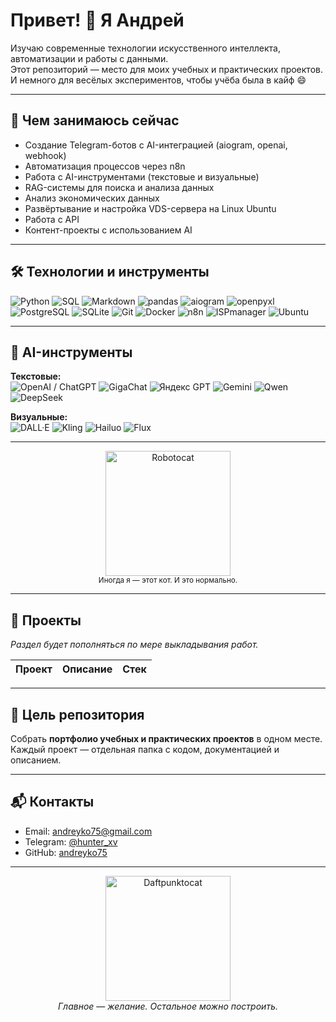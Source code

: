 

# Привет! 👋 Я Андрей

Изучаю современные технологии искусственного интеллекта, автоматизации и работы с данными.  
Этот репозиторий — место для моих учебных и практических проектов.  
И немного для весёлых экспериментов, чтобы учёба была в кайф 😄

---

## 🚀 Чем занимаюсь сейчас

- Создание Telegram-ботов с AI-интеграцией (aiogram, openai, webhook)
- Автоматизация процессов через n8n
- Работа с AI-инструментами (текстовые и визуальные)
- RAG-системы для поиска и анализа данных
- Анализ экономических данных
- Развёртывание и настройка VDS-сервера на Linux Ubuntu
- Работа с API
- Контент-проекты с использованием AI

---

## 🛠 Технологии и инструменты

![Python](https://img.shields.io/badge/Python-3776AB?logo=python&logoColor=white)
![SQL](https://img.shields.io/badge/SQL-4169E1)
![Markdown](https://img.shields.io/badge/Markdown-000000?logo=markdown&logoColor=white)
![pandas](https://img.shields.io/badge/pandas-150458?logo=pandas&logoColor=white)
![aiogram](https://img.shields.io/badge/aiogram-2C2C2C)
![openpyxl](https://img.shields.io/badge/openpyxl-2C2C2C)
![PostgreSQL](https://img.shields.io/badge/PostgreSQL-4169E1?logo=postgresql&logoColor=white)
![SQLite](https://img.shields.io/badge/SQLite-003B57?logo=sqlite&logoColor=white)
![Git](https://img.shields.io/badge/Git-F05032?logo=git&logoColor=white)
![Docker](https://img.shields.io/badge/Docker-2496ED?logo=docker&logoColor=white)
![n8n](https://img.shields.io/badge/n8n-EA4B62?logo=n8n&logoColor=white)
![ISPmanager](https://img.shields.io/badge/ISPmanager-1f1f1f)
![Ubuntu](https://img.shields.io/badge/Ubuntu-E95420?logo=ubuntu&logoColor=white)

---

## 🤖 AI-инструменты

**Текстовые:**  
![OpenAI / ChatGPT](https://img.shields.io/badge/OpenAI%20%2F%20ChatGPT-412991?logo=openai&logoColor=white)
![GigaChat](https://img.shields.io/badge/GigaChat-2C2C2C)
![Яндекс GPT](https://img.shields.io/badge/Яндекс_GPT-FF0000?logo=yandex&logoColor=white)
![Gemini](https://img.shields.io/badge/Gemini-4285F4?logo=google&logoColor=white)
![Qwen](https://img.shields.io/badge/Qwen-2C2C2C)
![DeepSeek](https://img.shields.io/badge/DeepSeek-2C2C2C)

**Визуальные:**  
![DALL·E](https://img.shields.io/badge/DALL·E-412991?logo=openai&logoColor=white)
![Kling](https://img.shields.io/badge/Kling-2C2C2C)
![Hailuo](https://img.shields.io/badge/Hailuo-2C2C2C)
![Flux](https://img.shields.io/badge/Flux-2C2C2C)

---

<div align="center">
  <img src="https://octodex.github.com/images/Robotocat.png" alt="Robotocat" width="200"><br>
  <sub>Иногда я — этот кот. И это нормально.</sub>
</div>

---

## 📂 Проекты

_Раздел будет пополняться по мере выкладывания работ._

| Проект | Описание | Стек |
|--------|----------|------|

---

## 🎯 Цель репозитория
Собрать **портфолио учебных и практических проектов** в одном месте.  
Каждый проект — отдельная папка с кодом, документацией и описанием.

---


## 📬 Контакты
- Email: andreyko75@gmail.com
- Telegram: [@hunter_xv](https://t.me/hunter_xv)
- GitHub: [andreyko75](https://github.com/andreyko75)

---

<div align="center">
  <img src="https://octodex.github.com/images/daftpunktocat-thomas.gif" alt="Daftpunktocat" width="200"><br>
  <em>Главное — желание. Остальное можно построить.</em>
</div>

